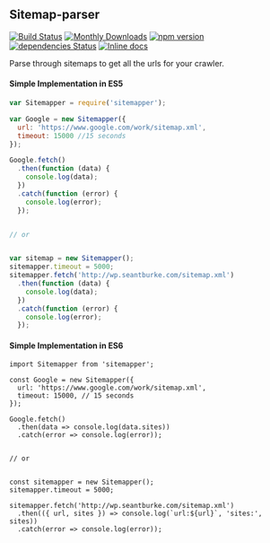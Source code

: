 ## Sitemap-parser 
[![Build Status](https://travis-ci.org/hawaiianchimp/sitemapper.svg?branch=master)](https://travis-ci.org/hawaiianchimp/sitemapper) [![Monthly Downloads](https://img.shields.io/npm/dm/sitemapper.svg)](https://www.npmjs.com/package/sitemapper)
[![npm version](https://badge.fury.io/js/sitemapper.svg)](https://badge.fury.io/js/sitemapper)
[![dependencies Status](https://david-dm.org/hawaiianchimp/sitemapper/status.svg)](https://david-dm.org/hawaiianchimp/sitemapper)
[![Inline docs](http://inch-ci.org/github/hawaiianchimp/sitemapper.svg?branch=master)](http://inch-ci.org/github/hawaiianchimp/sitemapper)

Parse through sitemaps to get all the urls for your crawler.

#### Simple Implementation in ES5
```javascript
var Sitemapper = require('sitemapper');

var Google = new Sitemapper({
  url: 'https://www.google.com/work/sitemap.xml',
  timeout: 15000 //15 seconds
});

Google.fetch()
  .then(function (data) {
    console.log(data);
  })
  .catch(function (error) {
    console.log(error);
  });


// or


var sitemap = new Sitemapper();
sitemapper.timeout = 5000;
sitemapper.fetch('http://wp.seantburke.com/sitemap.xml')
  .then(function (data) {
    console.log(data);
  })
  .catch(function (error) {
    console.log(error);
  });

```

#### Simple Implementation in ES6
```
import Sitemapper from 'sitemapper';

const Google = new Sitemapper({
  url: 'https://www.google.com/work/sitemap.xml',
  timeout: 15000, // 15 seconds
});

Google.fetch()
  .then(data => console.log(data.sites))
  .catch(error => console.log(error));


// or


const sitemapper = new Sitemapper();
sitemapper.timeout = 5000;

sitemapper.fetch('http://wp.seantburke.com/sitemap.xml')
  .then(({ url, sites }) => console.log(`url:${url}`, 'sites:', sites))
  .catch(error => console.log(error));

```